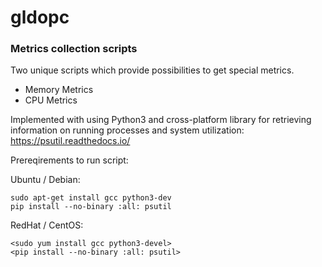 # gldopc
### Metrics collection scripts ###

Two unique scripts which provide possibilities to get special metrics.
- Memory Metrics
- CPU Metrics

Implemented with using Python3 and cross-platform library for retrieving information on running processes and system utilization:
https://psutil.readthedocs.io/

Prereqirements to run script:

Ubuntu / Debian:
```console
sudo apt-get install gcc python3-dev
pip install --no-binary :all: psutil
```
RedHat / CentOS:
```console
<sudo yum install gcc python3-devel>
<pip install --no-binary :all: psutil>
```

